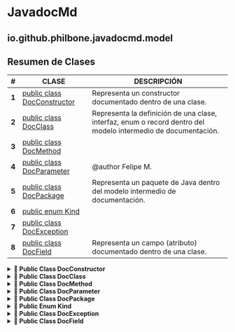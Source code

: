 # JavadocMd

## io.github.philbone.javadocmd.model

## Resumen de Clases


|#|CLASE|DESCRIPCIÓN|
|---|---|---|
|**1**|[public class DocConstructor](#1-public-class-docconstructor)|Representa un constructor documentado dentro de una clase.
|**2**|[public class DocClass](#2-public-class-docclass)|Representa la definición de una clase, interfaz, enum o record dentro del modelo intermedio de documentación.
|**3**|[public class DocMethod](#3-public-class-docmethod)|
|**4**|[public class DocParameter](#4-public-class-docparameter)|@author Felipe M.
|**5**|[public class DocPackage](#5-public-class-docpackage)|Representa un paquete de Java dentro del modelo intermedio de documentación.
|**6**|[public enum Kind](#6-public-enum-kind)|
|**7**|[public class DocException](#7-public-class-docexception)|
|**8**|[public class DocField](#8-public-class-docfield)|Representa un campo (atributo) documentado dentro de una clase.
<details>
<summary> <strong> 📘 Public Class DocConstructor</strong> </summary>

## #1 📘 Public Class DocConstructor

```java
public class DocConstructor
```
> **Descripción:**
> Representa un constructor documentado dentro de una clase.

### 🧮 Métodos

<details open><summary>Public</summary>

- `public `[String](https://docs.oracle.com/en/java/javase/17/docs/api/java.base/java/lang/String.html) `getName()`
- `public `[List](https://docs.oracle.com/en/java/javase/17/docs/api/java.base/java/util/List.html)<String> `getParameters()`
- `public `[String](https://docs.oracle.com/en/java/javase/17/docs/api/java.base/java/lang/String.html) `getDescription()`
- `public `[String](https://docs.oracle.com/en/java/javase/17/docs/api/java.base/java/lang/String.html) `getVisibility()`
- `public `boolean `isStatic()`
- `public ` **void** `addDocParameter(DocParameter param)`
- `public `[List](https://docs.oracle.com/en/java/javase/17/docs/api/java.base/java/util/List.html)<DocParameter> `getDocParameters()`
- `public ` **void** `addException(DocException exception)`
- `public `[List](https://docs.oracle.com/en/java/javase/17/docs/api/java.base/java/util/List.html)<DocException> `getExceptions()`
</details>

<details open><summary>Protected</summary>

> _No hay métodos protected visibles_
</details>

<details open><summary>Private</summary>

> _No hay métodos private visibles_
</details>

### 🛠️ Constructores

- `public DocConstructor(String name, List<String> parameters, String description, String visibility, boolean isStatic)`
### 📦 Campos

<details open><summary>Public</summary>

> _No hay campos public visibles_
</details>

<details open><summary>Protected</summary>

> _No hay campos protected visibles_
</details>

<details open><summary>Private</summary>

- `private` [String](https://docs.oracle.com/en/java/javase/17/docs/api/java.base/java/lang/String.html) `name`
- `private` [List](https://docs.oracle.com/en/java/javase/17/docs/api/java.base/java/util/List.html)<String> `parameters`
- `private` [String](https://docs.oracle.com/en/java/javase/17/docs/api/java.base/java/lang/String.html) `description`
- `private` [String](https://docs.oracle.com/en/java/javase/17/docs/api/java.base/java/lang/String.html) `visibility`
- `private` boolean `isStatic`
- `private` [List](https://docs.oracle.com/en/java/javase/17/docs/api/java.base/java/util/List.html)<DocParameter> `docParameters`
- `private` [List](https://docs.oracle.com/en/java/javase/17/docs/api/java.base/java/util/List.html)<DocException> `exceptions`
</details>


</details>
<details>
<summary> <strong> 📘 Public Class DocClass</strong> </summary>

## #2 📘 Public Class DocClass

```java
public class DocClass
```
> **Descripción:**
> Representa la definición de una clase, interfaz, enum o record dentro del modelo intermedio de documentación.
> <p>
> Esta entidad encapsula la información esencial que puede obtenerse de una declaración de tipo en código fuente Java, incluyendo:
> </p>
> <ul>
>   <li>Nombre, visibilidad y tipo (clase, interfaz, enum, record, abstracta).</li>
>   <li>Descripción proveniente de la documentación Javadoc asociada.</li>
>   <li>Lista de campos, métodos y constructores.</li>
>   <li>Clase padre extendida y/o interfaces implementadas o extendidas.</li>
>   <li>Indicador de si la clase es estática.</li>
> </ul>
> <p>
> La información contenida en esta clase es utilizada por los exportadores (por ejemplo, {@code MarkdownExporter}) para generar documentación en distintos formatos.
> </p>

### 🧮 Métodos

<details open><summary>Public</summary>

- `public `[String](https://docs.oracle.com/en/java/javase/17/docs/api/java.base/java/lang/String.html) `getName()`
> - *@return* el nombre simple de la clase.
- `public `[String](https://docs.oracle.com/en/java/javase/17/docs/api/java.base/java/lang/String.html) `getDescription()`
> - *@return* la descripción tomada del Javadoc.
- `public `[Kind](Kind.md) `getKind()`
> - *@return* el tipo de elemento representado.
- `public `[String](https://docs.oracle.com/en/java/javase/17/docs/api/java.base/java/lang/String.html) `getVisibility()`
> - *@return* la visibilidad del tipo (public, protected, etc.).
- `public `boolean `isStatic()`
> - *@return* {@code true} si la clase fue declarada como estática.
- `public `[List](https://docs.oracle.com/en/java/javase/17/docs/api/java.base/java/util/List.html)<DocField> `getFields()`
> - *@return* lista inmutable de campos de la clase.
- `public `[List](https://docs.oracle.com/en/java/javase/17/docs/api/java.base/java/util/List.html)<DocMethod> `getMethods()`
> - *@return* lista inmutable de métodos de la clase.
- `public `[List](https://docs.oracle.com/en/java/javase/17/docs/api/java.base/java/util/List.html)<DocConstructor> `getConstructors()`
> - *@return* lista inmutable de constructores de la clase.
- `public ` **void** `addField(DocField field)`
> Agrega un campo al modelo de la clase.

> - *@param* **field** definición del campo
- `public ` **void** `addMethod(DocMethod method)`
> Agrega un método al modelo de la clase.

> - *@param* **method** definición del método
- `public ` **void** `addConstructor(DocConstructor constructor)`
> Agrega un constructor al modelo de la clase.

> - *@param* **constructor** definición del constructor
- `public `[String](https://docs.oracle.com/en/java/javase/17/docs/api/java.base/java/lang/String.html) `getSuperClass()`
> - *@return* el nombre de la superclase, o {@code null} si no tiene.
- `public ` **void** `setSuperClass(String superClass)`
> Define la superclase de este tipo.

> - *@param* **superClass** nombre de la clase padre
- `public `[List](https://docs.oracle.com/en/java/javase/17/docs/api/java.base/java/util/List.html)<String> `getInterfaces()`
> - *@return* lista de interfaces implementadas (clases) o extendidas (interfaces).
- `public ` **void** `addInterface(String iface)`
> Agrega una interfaz implementada o extendida.

> - *@param* **iface** nombre de la interfaz
- `public ` **void** `setDescription(String description)`
- `public `int `getIndexOrder()`
- `public ` **void** `setIndexOrder(int indexOrder)`
</details>

<details open><summary>Protected</summary>

> _No hay métodos protected visibles_
</details>

<details open><summary>Private</summary>

> _No hay métodos private visibles_
</details>

### 🛠️ Constructores

- `public DocClass(String name, String description, Kind kind, String visibility, boolean isStatic)`
> **Descripción:**
> Crea una nueva representación de clase en el modelo intermedio.

> - *@param* `name` nombre simple de la clase
> - *@param* `description` descripción principal (desde Javadoc)
> - *@param* `kind` tipo del elemento (clase, interfaz, enum, record)
> - *@param* `visibility` nivel de visibilidad (public, protected, package-private, private)
> - *@param* `isStatic` indica si la clase fue declarada como {@code static}
### 📦 Campos

<details open><summary>Public</summary>

> _No hay campos public visibles_
</details>

<details open><summary>Protected</summary>

> _No hay campos protected visibles_
</details>

<details open><summary>Private</summary>

- `private` int `indexOrder`
> El número que tomará en la tabla de contenido

- `private` [String](https://docs.oracle.com/en/java/javase/17/docs/api/java.base/java/lang/String.html) `name`
> Nombre simple de la clase, interfaz, enum o record.

- `private` [Kind](Kind.md) `kind`
> Tipo de elemento representado (clase, interfaz, enum, record, abstracta).

- `private` [String](https://docs.oracle.com/en/java/javase/17/docs/api/java.base/java/lang/String.html) `visibility`
> Nivel de visibilidad del tipo (public, protected, package-private, private).

- `private` boolean `isStatic`
> Indica si el tipo ha sido declarado como {@code static}.

- `private` [List](https://docs.oracle.com/en/java/javase/17/docs/api/java.base/java/util/List.html)<DocField> `fields`
> Campos declarados dentro de la clase.

- `private` [List](https://docs.oracle.com/en/java/javase/17/docs/api/java.base/java/util/List.html)<DocMethod> `methods`
> Métodos declarados dentro de la clase.

- `private` [List](https://docs.oracle.com/en/java/javase/17/docs/api/java.base/java/util/List.html)<DocConstructor> `constructors`
> Constructores declarados dentro de la clase.

- `private` [String](https://docs.oracle.com/en/java/javase/17/docs/api/java.base/java/lang/String.html) `superClass`
> Nombre de la clase padre (superclase), si existe.

- `private` [List](https://docs.oracle.com/en/java/javase/17/docs/api/java.base/java/util/List.html)<String> `interfaces`
> Interfaces implementadas (clases) o extendidas (interfaces).

- `private` [String](https://docs.oracle.com/en/java/javase/17/docs/api/java.base/java/lang/String.html) `description`
> Descripción principal tomada del comentario Javadoc asociado.

</details>


</details>
<details>
<summary> <strong> 📘 Public Class DocMethod</strong> </summary>

## #3 📘 Public Class DocMethod

```java
public class DocMethod
```
### 🧮 Métodos

<details open><summary>Public</summary>

- `public `[String](https://docs.oracle.com/en/java/javase/17/docs/api/java.base/java/lang/String.html) `getName()`
- `public `[String](https://docs.oracle.com/en/java/javase/17/docs/api/java.base/java/lang/String.html) `getReturnType()`
- `public `[List](https://docs.oracle.com/en/java/javase/17/docs/api/java.base/java/util/List.html)<String> `getParameters()`
- `public `[String](https://docs.oracle.com/en/java/javase/17/docs/api/java.base/java/lang/String.html) `getDescription()`
- `public `[String](https://docs.oracle.com/en/java/javase/17/docs/api/java.base/java/lang/String.html) `getVisibility()`
- `public `boolean `isStatic()`
- `public `boolean `isVoid()`
- `public ` **void** `setReturnDescription(String returnDescription)`
- `public `[String](https://docs.oracle.com/en/java/javase/17/docs/api/java.base/java/lang/String.html) `getReturnDescription()`
- `public ` **void** `addDocParameter(DocParameter param)`
- `public `[List](https://docs.oracle.com/en/java/javase/17/docs/api/java.base/java/util/List.html)<DocParameter> `getDocParameters()`
- `public ` **void** `addException(DocException exception)`
- `public `[List](https://docs.oracle.com/en/java/javase/17/docs/api/java.base/java/util/List.html)<DocException> `getExceptions()`
</details>

<details open><summary>Protected</summary>

> _No hay métodos protected visibles_
</details>

<details open><summary>Private</summary>

> _No hay métodos private visibles_
</details>

### 🛠️ Constructores

- `public DocMethod(String name, String returnType, List<String> parameters, String description, String visibility, boolean isStatic, boolean isVoid)`
### 📦 Campos

<details open><summary>Public</summary>

> _No hay campos public visibles_
</details>

<details open><summary>Protected</summary>

> _No hay campos protected visibles_
</details>

<details open><summary>Private</summary>

- `private` [String](https://docs.oracle.com/en/java/javase/17/docs/api/java.base/java/lang/String.html) `name`
- `private` [String](https://docs.oracle.com/en/java/javase/17/docs/api/java.base/java/lang/String.html) `returnType`
- `private` [List](https://docs.oracle.com/en/java/javase/17/docs/api/java.base/java/util/List.html)<String> `parameters`
- `private` [String](https://docs.oracle.com/en/java/javase/17/docs/api/java.base/java/lang/String.html) `description`
- `private` [String](https://docs.oracle.com/en/java/javase/17/docs/api/java.base/java/lang/String.html) `visibility`
- `private` boolean `isStatic`
- `private` boolean `isVoid`
- `private` [String](https://docs.oracle.com/en/java/javase/17/docs/api/java.base/java/lang/String.html) `returnDescription`
- `private` [List](https://docs.oracle.com/en/java/javase/17/docs/api/java.base/java/util/List.html)<DocParameter> `docParameters`
- `private` [List](https://docs.oracle.com/en/java/javase/17/docs/api/java.base/java/util/List.html)<DocException> `exceptions`
</details>


</details>
<details>
<summary> <strong> 📘 Public Class DocParameter</strong> </summary>

## #4 📘 Public Class DocParameter

```java
public class DocParameter
```
> **Descripción:**
> @author Felipe M. philbone@focused.cl

### 🧮 Métodos

<details open><summary>Public</summary>

- `public `[String](https://docs.oracle.com/en/java/javase/17/docs/api/java.base/java/lang/String.html) `getName()`
- `public `[String](https://docs.oracle.com/en/java/javase/17/docs/api/java.base/java/lang/String.html) `getDescription()`
</details>

<details open><summary>Protected</summary>

> _No hay métodos protected visibles_
</details>

<details open><summary>Private</summary>

> _No hay métodos private visibles_
</details>

### 🛠️ Constructores

- `public DocParameter(String name, String description)`
### 📦 Campos

<details open><summary>Public</summary>

> _No hay campos public visibles_
</details>

<details open><summary>Protected</summary>

> _No hay campos protected visibles_
</details>

<details open><summary>Private</summary>

- `private` [String](https://docs.oracle.com/en/java/javase/17/docs/api/java.base/java/lang/String.html) `name`
- `private` [String](https://docs.oracle.com/en/java/javase/17/docs/api/java.base/java/lang/String.html) `description`
</details>


</details>
<details>
<summary> <strong> 📘 Public Class DocPackage</strong> </summary>

## #5 📘 Public Class DocPackage

```java
public class DocPackage
```
> **Descripción:**
> Representa un paquete de Java dentro del modelo intermedio de documentación.
> <p>
> Esta clase agrupa todas las {@link DocClass} (clases, interfaces, enums y records)
> pertenecientes a un mismo paquete, junto con su nombre.
> Es utilizada como unidad base por los exportadores para generar la documentación.
> </p>
> 
> <h2>Responsabilidades:</h2>
> <ul>
>   <li>Almacenar el nombre del paquete analizado.</li>
>   <li>Contener la colección de clases, interfaces, enums y records del paquete.</li>
>   <li>Proveer métodos para acceder y agregar clases al paquete.</li>
> </ul>
> 
> <h2>Uso típico:</h2>
> Un {@code DocPackage} se crea durante la fase de extracción de Javadoc
> y posteriormente es consumido por un {@code DocExporter} para generar la salida
> (por ejemplo, en formato Markdown).
> 
> <pre>{@code
> DocPackage pkg = new DocPackage("io.github.philbone.javadocmd.exporter");
> pkg.addClass(new DocClass("MarkdownExporter", "...", Kind.CLASS, "public", false));
> }</pre>

### 🧮 Métodos

<details open><summary>Public</summary>

- `public `[String](https://docs.oracle.com/en/java/javase/17/docs/api/java.base/java/lang/String.html) `getName()`
> Obtiene el nombre del paquete.

> - *@return* nombre completo del paquete.
- `public `[List](https://docs.oracle.com/en/java/javase/17/docs/api/java.base/java/util/List.html)<DocClass> `getClasses()`
> Devuelve la lista de clases, interfaces, enums y records que pertenecen al paquete.
> <p>
> La lista devuelta es la instancia interna; se recomienda usar
> {@link #addClass(DocClass)} para agregar elementos en lugar de modificarla directamente.
> </p>

> - *@return* lista de clases del paquete.
- `public ` **void** `addClass(DocClass docClass)`
> Agrega una nueva clase, interfaz, enum o record al paquete.

> - *@param* **docClass** instancia de {@link DocClass} a agregar.
- `public ` **void** `setProjectName(String projectName)`
- `public `[String](https://docs.oracle.com/en/java/javase/17/docs/api/java.base/java/lang/String.html) `getProjectName()`
</details>

<details open><summary>Protected</summary>

> _No hay métodos protected visibles_
</details>

<details open><summary>Private</summary>

> _No hay métodos private visibles_
</details>

### 🛠️ Constructores

- `public DocPackage(String name)`
> **Descripción:**
> Crea un nuevo descriptor de paquete.

> - *@param* `name` nombre del paquete en notación estándar de Java.
### 📦 Campos

<details open><summary>Public</summary>

> _No hay campos public visibles_
</details>

<details open><summary>Protected</summary>

> _No hay campos protected visibles_
</details>

<details open><summary>Private</summary>

- `private` [String](https://docs.oracle.com/en/java/javase/17/docs/api/java.base/java/lang/String.html) `name`
> Nombre completo del paquete (ejemplo: {@code io.github.philbone.javadocmd.exporter}).

- `private` [List](https://docs.oracle.com/en/java/javase/17/docs/api/java.base/java/util/List.html)<DocClass> `classes`
> Conjunto de clases, interfaces, enums y records pertenecientes al paquete.

- `private` [String](https://docs.oracle.com/en/java/javase/17/docs/api/java.base/java/lang/String.html) `projectName`
</details>


</details>
<details>
<summary> <strong> 📙 Public Enum Kind</strong> </summary>

## #6 📙 Public Enum Kind

```java
public enum Kind
```

</details>
<details>
<summary> <strong> 📘 Public Class DocException</strong> </summary>

## #7 📘 Public Class DocException

```java
public class DocException
```
### 🧮 Métodos

<details open><summary>Public</summary>

- `public `[String](https://docs.oracle.com/en/java/javase/17/docs/api/java.base/java/lang/String.html) `getName()`
- `public `[String](https://docs.oracle.com/en/java/javase/17/docs/api/java.base/java/lang/String.html) `getDescription()`
</details>

<details open><summary>Protected</summary>

> _No hay métodos protected visibles_
</details>

<details open><summary>Private</summary>

> _No hay métodos private visibles_
</details>

### 🛠️ Constructores

- `public DocException(String name, String description)`
### 📦 Campos

<details open><summary>Public</summary>

> _No hay campos public visibles_
</details>

<details open><summary>Protected</summary>

> _No hay campos protected visibles_
</details>

<details open><summary>Private</summary>

- `private` [String](https://docs.oracle.com/en/java/javase/17/docs/api/java.base/java/lang/String.html) `name`
- `private` [String](https://docs.oracle.com/en/java/javase/17/docs/api/java.base/java/lang/String.html) `description`
</details>


</details>
<details>
<summary> <strong> 📘 Public Class DocField</strong> </summary>

## #8 📘 Public Class DocField

```java
public class DocField
```
> **Descripción:**
> Representa un campo (atributo) documentado dentro de una clase.

### 🧮 Métodos

<details open><summary>Public</summary>

- `public `[String](https://docs.oracle.com/en/java/javase/17/docs/api/java.base/java/lang/String.html) `getName()`
- `public `[String](https://docs.oracle.com/en/java/javase/17/docs/api/java.base/java/lang/String.html) `getType()`
- `public `[String](https://docs.oracle.com/en/java/javase/17/docs/api/java.base/java/lang/String.html) `getDescription()`
- `public `[String](https://docs.oracle.com/en/java/javase/17/docs/api/java.base/java/lang/String.html) `getVisibility()`
- `public `boolean `isStatic()`
</details>

<details open><summary>Protected</summary>

> _No hay métodos protected visibles_
</details>

<details open><summary>Private</summary>

> _No hay métodos private visibles_
</details>

### 🛠️ Constructores

- `public DocField(String name, String type, String description, String visibility, boolean isStatic)`
### 📦 Campos

<details open><summary>Public</summary>

> _No hay campos public visibles_
</details>

<details open><summary>Protected</summary>

> _No hay campos protected visibles_
</details>

<details open><summary>Private</summary>

- `private` [String](https://docs.oracle.com/en/java/javase/17/docs/api/java.base/java/lang/String.html) `name`
- `private` [String](https://docs.oracle.com/en/java/javase/17/docs/api/java.base/java/lang/String.html) `type`
- `private` [String](https://docs.oracle.com/en/java/javase/17/docs/api/java.base/java/lang/String.html) `description`
- `private` [String](https://docs.oracle.com/en/java/javase/17/docs/api/java.base/java/lang/String.html) `visibility`
- `private` boolean `isStatic`
</details>


</details>
